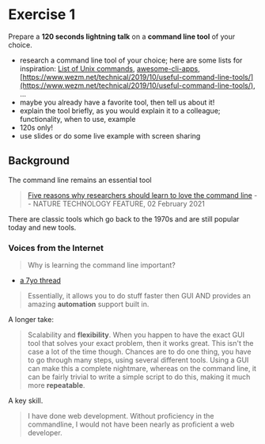 # Exercise 1

Prepare a **120 seconds lightning talk** on a **command line tool** of your choice.

* research a command line tool of your choice; here are some lists for
  inspiration: [List of Unix
commands](https://en.wikipedia.org/wiki/List_of_Unix_commands),
[awesome-cli-apps](https://github.com/agarrharr/awesome-cli-apps), [https://www.wezm.net/technical/2019/10/useful-command-line-tools/](https://www.wezm.net/technical/2019/10/useful-command-line-tools/), ...
* maybe you already have a favorite tool, then tell us about it!
* explain the tool briefly, as you would explain it to a colleague; functionality, when to use, example
* 120s only!
* use slides or do some live example with screen sharing

## Background

The command line remains an essential tool

> [Five reasons why researchers should learn to love the command
> line](https://www.nature.com/articles/d41586-021-00263-0) -- NATURE
> TECHNOLOGY FEATURE, 02 February 2021

There are classic tools which go back to the 1970s and are still popular today
and new tools.

### Voices from the Internet

> Why is learning the command line important?

* [a 7yo thread](https://www.reddit.com/r/learnprogramming/comments/3beyjn/why_is_learning_the_command_line_important/)

> Essentially, it allows you to do stuff faster then GUI AND provides an amazing **automation** support built in.

A longer take:

> Scalability and **flexibility**. When you happen to have the exact GUI tool that
> solves your exact problem, then it works great. This isn't the case a lot of
> the time though. Chances are to do one thing, you have to go through many
> steps, using several different tools. Using a GUI can make this a complete
> nightmare, whereas on the command line, it can be fairly trivial to write a
> simple script to do this, making it much more **repeatable**.

A key skill.

> I have done web development. Without proficiency in the commandline, I would
> not have been nearly as proficient a web developer.


